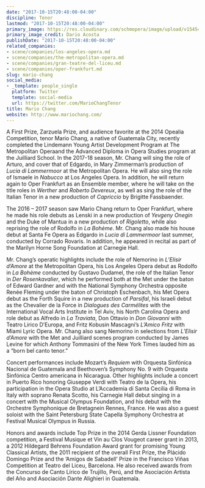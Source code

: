 ```yaml
---
date: "2017-10-15T20:48:00-04:00"
discipline: Tenor
lastmod: "2017-10-15T20:48:00-04:00"
primary_image: https://res.cloudinary.com/schmopera/image/upload/v1545409169/media/webhook-uploads/1508114916099/Mario_Cheng_pc_Dario_Acosta_a_300dpi.jpg.jpg
primary_image_credit: Dario Acosta
publishDate: "2017-10-15T20:48:00-04:00"
related_companies:
- scene/companies/los-angeles-opera.md
- scene/companies/the-metropolitan-opera.md
- scene/companies/gran-teatre-del-liceu.md
- scene/companies/oper-frankfurt.md
slug: mario-chang
social_media:
- _template: people_single
  platform: Twitter
  template: social-media
  url: https://twitter.com/MarioChangTenor
title: Mario Chang
website: http://www.mariochang.com/
---
```


A First Prize, Zarzuela Prize, and audience favorite at the 2014 Opealia Competition, tenor Mario Chang, a native of Guatemala City, recently completed the Lindemann Young Artist Development Program at The Metropolitan Operaand the Advanced Diploma in Opera Studies program at the Juilliard School. In the 2017-18 season, Mr. Chang will sing the role of Arturo, and cover that of Edgardo, in Mary Zimmerman’s production of *Lucia di Lammermoor* at the Metropolitan Opera. He will also sing the role of Ismaele in *Nabucco* at Los Angeles Opera. In addition, he will return again to Oper Frankfurt as an Ensemble member, where he will take on the title roles in *Werther* and *Roberto Devereux*, as well as sing the role of the Italian Tenor in a new production of *Capriccio* by Brigitte Fassbaender.   

The 2016 – 2017 season saw Mario Chang return to Oper Frankfurt, where he made his role debuts as Lenski in a new production of *Yevgeny Onegin* and the Duke of Mantua in a new production of *Rigoletto*, while also reprising the role of Rodolfo in *La Bohème*. Mr. Chang also made his house debut at Santa Fe Opera as Edgardo in *Lucia di Lammermoor* last summer, conducted by Corrado Rovaris. In addition, he appeared in recital as part of the Marilyn Horne Song Foundation at Carnegie Hall.  

Mr. Chang’s operatic highlights include the role of Nemorino in *L’Elisir d’Amore* at the Metropolitan Opera, his Los Angeles Opera debut as Rodolfo in *La Bohème* conducted by Gustavo Dudamel, the role of the Italian Tenor in *Der Rosenkavalier*, which he performed both at the Met under the baton of Edward Gardner and with the National Symphony Orchestra opposite Renée Fleming under the baton of Christoph Eschenbach, his Met Opera debut as the Forth Squire in a new production of *Parsifal*, his Israeli debut as the Chevalier de la Force in *Dialogues des Carmélites* with the International Vocal Arts Institute in Tel Aviv, his North Carolina Opera and role debut as Alfredo in *La Traviata*, Don Ottavio in *Don Giovanni* with Teatro Lirico D’Europa, and Fritz Kobusin Mascagni’s *L’Amico Fritz* with Miami Lyric Opera. Mr. Chang also sang Nemorino in selections from *L’Elisir d’Amore* with the Met and Juilliard scenes program conducted by James Levine for which Anthony Tommasini of the New York Times lauded him as a “born bel canto tenor.”

Concert performances include Mozart’s *Requiem* with Orquesta Sinfónica Nacional de Guatemala and Beethoven’s Symphony No. 9 with Orquesta Sinfónica Centro americana in Nicaragua. Other highlights include a concert in Puerto Rico honoring Giuseppe Verdi with Teatro de la Opera, his participation in the Opera Studio at L’Accademia di Santa Cecilia di Roma in Italy with soprano Renata Scotto, his Carnegie Hall debut singing in a concert with the Musical Olympus Foundation, and his debut with the Orchestre Symphonique de Bretagnein Rennes, France. He was also a guest soloist with the Saint Petersburg State Capella Symphony Orchestra at Festival Musical Olympus in Russia. 

Honors and awards include Top Prize in the 2014 Gerda Lissner Foundation competition, a Festival Musique et Vin au Clos Vougeot career grant in 2013, a 2012 Hildegard Behrens Foundation Award grant for promising Young Classical Artists, the 2011 recipient of the overall First Prize, the Plácido Domingo Prize and the ‘Amigos de Sabadell’ Prize in the Francisco Viñas Competition at Teatro del Liceu, Barcelona. He also received awards from the Concurso de Canto Lírico de Trujillo, Perú, and the Asociación Artista del Año and Asociación Dante Alighieri in Guatemala.
